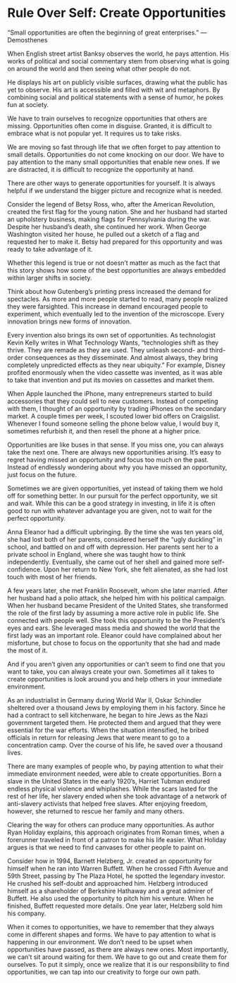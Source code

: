 # Rule Over Self: Create Opportunities

“Small opportunities are often the beginning of great enterprises.”
— Demosthenes

When English street artist Banksy observes the world, he pays attention. His works of political and social commentary stem from observing what is going on around the world and then seeing what other people do not.

He displays his art on publicly visible surfaces, drawing what the public has yet to observe. His art is accessible and filled with wit and metaphors. By combining social and political statements with a sense of humor, he pokes fun at society.

We have to train ourselves to recognize opportunities that others are missing. Opportunities often come in disguise. Granted, it is difficult to embrace what is not popular yet. It requires us to take risks.

We are moving so fast through life that we often forget to pay attention to small details. Opportunities do not come knocking on our door. We have to pay attention to the many small opportunities that enable new ones. If we are distracted, it is difficult to recognize the opportunity at hand.

There are other ways to generate opportunities for yourself. It is always helpful if we understand the bigger picture and recognize what is needed.

Consider the legend of Betsy Ross, who, after the American Revolution, created the first flag for the young nation. She and her husband had started an upholstery business, making flags for Pennsylvania during the war. Despite her husband’s death, she continued her work. When George Washington visited her house, he pulled out a sketch of a flag and requested her to make it. Betsy had prepared for this opportunity and was ready to take advantage of it.

Whether this legend is true or not doesn’t matter as much as the fact that this story shows how some of the best opportunities are always embedded within larger shifts in society.

Think about how Gutenberg’s printing press increased the demand for spectacles. As more and more people started to read, many people realized they were farsighted. This increase in demand encouraged people to experiment, which eventually led to the invention of the microscope. Every innovation brings new forms of innovation.

Every invention also brings its own set of opportunities. As technologist Kevin Kelly writes in What Technology Wants, “technologies shift as they thrive. They are remade as they are used. They unleash second- and third-order consequences as they disseminate. And almost always, they bring completely unpredicted effects as they near ubiquity.” For example, Disney profited enormously when the video cassette was invented, as it was able to take that invention and put its movies on cassettes and market them.

When Apple launched the iPhone, many entrepreneurs started to build accessories that they could sell to new customers. Instead of competing with them, I thought of an opportunity by trading iPhones on the secondary market. A couple times per week, I scouted lower bid offers on Craigslist. Whenever I found someone selling the phone below value, I would buy it, sometimes refurbish it, and then resell the phone at a higher price.

Opportunities are like buses in that sense. If you miss one, you can always take the next one. There are always new opportunities arising. It’s easy to regret having missed an opportunity and focus too much on the past. Instead of endlessly wondering about why you have missed an opportunity, just focus on the future.

Sometimes we are given opportunities, yet instead of taking them we hold off for something better. In our pursuit for the perfect opportunity, we sit and wait. While this can be a good strategy in investing, in life it is often good to run with whatever advantage you are given, not to wait for the perfect opportunity.

Anna Eleanor had a difficult upbringing. By the time she was ten years old, she had lost both of her parents, considered herself the “ugly duckling” in school, and battled on and off with depression. Her parents sent her to a private school in England, where she was taught how to think independently. Eventually, she came out of her shell and gained more self-confidence. Upon her return to New York, she felt alienated, as she had lost touch with most of her friends.

A few years later, she met Franklin Roosevelt, whom she later married. After her husband had a polio attack, she helped him with his political campaign. When her husband became President of the United States, she transformed the role of the first lady by assuming a more active role in public life. She connected with people well. She took this opportunity to be the President’s eyes and ears. She leveraged mass media and showed the world that the first lady was an important role. Eleanor could have complained about her misfortune, but chose to focus on the opportunity that she had and made the most of it.

And if you aren’t given any opportunities or can’t seem to find one that you want to take, you can always create your own. Sometimes all it takes to create opportunities is look around you and help others in your immediate environment.

As an industrialist in Germany during World War II, Oskar Schindler sheltered over a thousand Jews by employing them in his factory. Since he had a contract to sell kitchenware, he began to hire Jews as the Nazi government targeted them. He protected them and argued that they were essential for the war efforts. When the situation intensified, he bribed officials in return for releasing Jews that were meant to go to a concentration camp. Over the course of his life, he saved over a thousand lives.

There are many examples of people who, by paying attention to what their immediate environment needed, were able to create opportunities. Born a slave in the United States in the early 1920’s, Harriet Tubman endured endless physical violence and whiplashes. While the scars lasted for the rest of her life, her slavery ended when she took advantage of a network of anti-slavery activists that helped free slaves. After enjoying freedom, however, she returned to rescue her family and many others.

Clearing the way for others can produce many opportunities. As author Ryan Holiday explains, this approach originates from Roman times, when a forerunner traveled in front of a patron to make his life easier. What Holiday argues is that we need to find canvases for other people to paint on.

Consider how in 1994, Barnett Helzberg, Jr. created an opportunity for himself when he ran into Warren Buffett. When he crossed Fifth Avenue and 59th Street, passing by The Plaza Hotel, he spotted the legendary investor. He crushed his self-doubt and approached him. Helzberg introduced himself as a shareholder of Berkshire Hathaway and a great admirer of Buffett. He also used the opportunity to pitch him his venture. When he finished, Buffett requested more details. One year later, Helzberg sold him his company.

When it comes to opportunities, we have to remember that they always come in different shapes and forms. We have to pay attention to what is happening in our environment. We don’t need to be upset when opportunities have passed, as there are always new ones. Most importantly, we can’t sit around waiting for them. We have to go out and create them for ourselves. To put it simply, once we realize that it is our responsibility to find opportunities, we can tap into our creativity to forge our own path.

